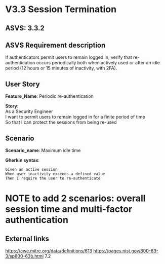 # V3.3 Session Termination

## ASVS: 3.3.2

## ASVS Requirement description
If authenticators permit users to remain logged in, verify
that re-authentication occurs periodically both when actively
used or after an idle period (12 hours or 15 minutes of
inactivity, with 2FA).

## User Story

**Feature_Name**: Periodic re-authentication

**Story**:\
As a Security Engineer\
I want to permit users to remain logged in for a finite period of time\
So that I can protect the sessions from being re-used

## Scenario

**Scenario_name**: Maximum idle time

**Gherkin syntax**:

```gherkin
Given an active session
When user inactivity exceeds a defined value
Then I require the user to re-authenticate
```

# NOTE to add 2 scenarios: overall session time and multi-factor authentication
## External links

<https://cwe.mitre.org/data/definitions/613>
<https://pages.nist.gov/800-63-3/sp800-63b.html> 7.2